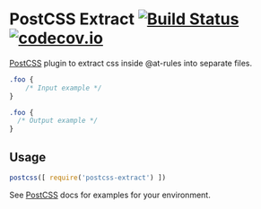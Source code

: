 # PostCSS Extract [![Build Status][ci-img]][ci] [![codecov.io][codecov-img]][codecov]

[PostCSS] plugin to extract css inside @at-rules into separate files.

[PostCSS]:     https://github.com/postcss/postcss
[ci-img]:      https://travis-ci.org/Nitive/postcss-extract.svg
[ci]:          https://travis-ci.org/Nitive/postcss-extract
[codecov-img]: https://codecov.io/github/Nitive/postcss-extract/coverage.svg?branch=master
[codecov]:     https://codecov.io/github/Nitive/postcss-extract?branch=master

```css
.foo {
    /* Input example */
}
```

```css
.foo {
  /* Output example */
}
```

## Usage

```js
postcss([ require('postcss-extract') ])
```

See [PostCSS] docs for examples for your environment.
